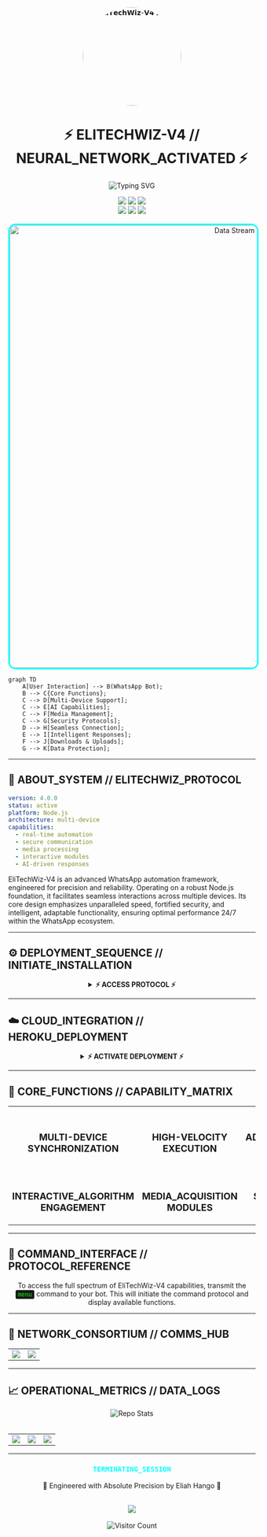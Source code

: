 <div align="center">

<img width="200" src="https://files.catbox.moe/vxxv26.jpeg" alt="𝗘𝗹𝗶𝗧𝗲𝗰𝗵𝗪𝗶𝘇-𝗩𝟰 Logo" style="border-radius: 50%;"/>

# ⚡ ELITECHWIZ-V4 // NEURAL_NETWORK_ACTIVATED ⚡
  
<p align="center">
  <img src="https://readme-typing-svg.demolab.com?font=Orbitron&size=25&pause=1000&color=00FFFF&center=true&vCenter=true&random=false&width=600&lines=SYNCHRONIZING_WITH_WHATSAPP_MATRIX;DEPLOYING_AUTONOMOUS_OPERATIONS;ACCESS_LEVEL:ADMINISTRATOR" alt="Typing SVG" />
</p>

<div align="center">
  <img src="https://img.shields.io/badge/VERSION-4.0.0-black?style=for-the-badge&logo=none" />
  <img src="https://img.shields.io/badge/FRAMEWORK-NODE.JS-blue?style=for-the-badge&logo=node.js" />
  <img src="https://img.shields.io/badge/STATUS-ONLINE_//_SECURE-green?style=for-the-badge&logo=checkmarx" />
  <br>
  <img src="https://img.shields.io/github/license/Eliahhango/EliTechWiz-V4?style=for-the-badge&logo=gitl&color=red" />
  <img src="https://img.shields.io/github/stars/Eliahhango/EliTechWiz-V4?style=for-the-badge&logo=github&color=gold" />
  <img src="https://img.shields.io/github/forks/Eliahhango/EliTechWiz-V4?style=for-the-badge&logo=github&color=silver" />
</div>

<br>

<img width="900" height="auto" src="https://files.catbox.moe/vxxv26.jpeg" alt="Data Stream" style="border-radius: 15px; border: 3px solid #00FFFF;"/>

</div>

```mermaid
graph TD
    A[User Interaction] --> B(WhatsApp Bot);
    B --> C{Core Functions};
    C --> D[Multi-Device Support];
    C --> E[AI Capabilities];
    C --> F[Media Management];
    C --> G[Security Protocols];
    D --> H[Seamless Connection];
    E --> I[Intelligent Responses];
    F --> J[Downloads & Uploads];
    G --> K[Data Protection];
```

---

## 💠 ABOUT_SYSTEM // ELITECHWIZ_PROTOCOL

```yaml
version: 4.0.0
status: active
platform: Node.js
architecture: multi-device
capabilities:
  - real-time automation
  - secure communication
  - media processing
  - interactive modules
  - AI-driven responses
```

EliTechWiz-V4 is an advanced WhatsApp automation framework, engineered for precision and reliability. Operating on a robust Node.js foundation, it facilitates seamless interactions across multiple devices. Its core design emphasizes unparalleled speed, fortified security, and intelligent, adaptable functionality, ensuring optimal performance 24/7 within the WhatsApp ecosystem.

---

## ⚙️ DEPLOYMENT_SEQUENCE // INITIATE_INSTALLATION

<div align="center">
  <details>
    <summary><b>⚡️ ACCESS PROTOCOL ⚡️</b></summary>
    <br>
    <table>
      <tr>
        <th>PHASE</th>
        <th>OPERATION</th>
        <th>ACCESS_POINT</th>
      </tr>
      <tr>
        <td><code style="color: #00FF00;">01</code></td>
        <td><b>FORK_REPOSITORY</b></td>
        <td>
          <a href="https://github.com/Eliahhango/EliTechWiz-V4/fork">
            <img src="https://img.shields.io/badge/INITIATE_FORK-black?style=for-the-badge&logo=github" width="150px">
          </a>
        </td>
      </tr>
      <tr>
        <td><code style="color: #00FF00;">02</code></td>
        <td><b>GENERATE_PAIRING_CODE</b></td>
        <td>
          <a href="https://pairingsite-a5bc23ed8b1e.herokuapp.com/pair">
            <img src="https://img.shields.io/badge/RETRIEVE_CODE-blue?style=for-the-badge&logo=whatsapp" width="150px">
          </a>
        </td>
      </tr>
      <tr>
        <td><code style="color: #00FF00;">03</code></td>
        <td><b>SCAN_MATRIX_FOR_CONNECTION</b></td>
        <td>
          <a href="https://pairingsite-a5bc23ed8b1e.herokuapp.com/eliahqr">
            <img src="https://img.shields.io/badge/SCAN_QR-purple?style=for-the-badge&logo=qrcode" width="150px">
          </a>
        </td>
      </tr>
    </table>
  </details>
</div>

---

## ☁️ CLOUD_INTEGRATION // HEROKU_DEPLOYMENT

<div align="center">
  <details>
    <summary><b>⚡️ ACTIVATE DEPLOYMENT ⚡️</b></summary>
    <br>
    <table align="center">
      <tr>
        <td>
          <a href="https://signup.heroku.com">
            <img src="https://img.shields.io/badge/🔰_ESTABLISH_HEROKU_ACCESS-purple?style=for-the-badge&logo=heroku" width="300px">
          </a>
        </td>
        <td>
          <a href="https://dashboard.heroku.com/new?template=https://github.com/Eliahhango/EliTechWiz-V4/tree/main">
            <img src="https://img.shields.io/badge/⚡_ACTIVATE_ON_HEROKU-blue?style=for-the-badge&logo=heroku" width="300px">
          </a>
        </td>
      </tr>
    </table>
  </details>
</div>

---

## 🚀 CORE_FUNCTIONS // CAPABILITY_MATRIX

<div align="center">
  <table>
    <tr>
      <td align="center"><h3><br>MULTI-DEVICE<br>SYNCHRONIZATION</h3></td>
      <td align="center"><h3><br>HIGH-VELOCITY<br>EXECUTION</h3></td>
      <td align="center"><h3><br>ADVANCED_SECURITY<br>PROTOCOL</h3></td>
      <td align="center"><h3><br>CONTINUOUS_OPERATIONAL<br>AVAILABILITY</h3></td>
    </tr>
    <tr>
      <td align="center"><h3><br>INTERACTIVE_ALGORITHM<br>ENGAGEMENT</h3></td>
      <td align="center"><h3><br>MEDIA_ACQUISITION<br>MODULES</h3></td>
      <td align="center"><h3><br>SOCIAL_NETWORK<br>INTERFACE</h3></td>
      <td align="center"><h3><br>INTELLIGENT_AUTOMATION<br>ASSISTANT</h3></td>
    </tr>
  </table>
</div>

---

## 📝 COMMAND_INTERFACE // PROTOCOL_REFERENCE

<div align="center">
  <p>To access the full spectrum of EliTechWiz-V4 capabilities, transmit the <code style="background-color: #1a1a1a; padding: 2px 5px; border-radius: 3px; color: #00FF00;">menu</code> command to your bot. This will initiate the command protocol and display available functions.</p>
</div>

---

## 🤝 NETWORK_CONSORTIUM // COMMS_HUB

<div align="center">
  <table>
    <tr>
      <td>
        <a href="https://whatsapp.com/channel/0029VaeEYF0BvvsZpaTPfL2s">
          <img src="https://img.shields.io/badge/JOIN-WHATSAPP_CHANNEL-2AAB46?style=for-the-badge&logo=whatsapp&logoColor=white">
        </a>
      </td>
      <td>
        <a href="https://www.youtube.com/@eliahhango">
          <img src="https://img.shields.io/badge/SUBSCRIBE-YOUTUBE_CHANNEL-FF0000?style=for-the-badge&logo=youtube&logoColor=white">
        </a>
      </td>
    </tr>
  </table>
</div>

---

## 📈 OPERATIONAL_METRICS // DATA_LOGS

<div align="center">
  <img src="https://github-readme-stats.vercel.app/api/pin/?username=Eliahhango&repo=EliTechWiz-V4&theme=dark&hide_border=true" alt="Repo Stats">
</div>

<br>

<div align="center">
  <table>
    <tr>
      <td>
        <img src="https://img.shields.io/github/last-commit/Eliahhango/EliTechWiz-V4?style=for-the-badge&logo=github&color=blueviolet">
      </td>
      <td>
        <img src="https://img.shields.io/github/issues/Eliahhango/EliTechWiz-V4?style=for-the-badge&logo=github&color=orange">
      </td>
      <td>
        <img src="https://img.shields.io/github/contributors/Eliahhango/EliTechWiz-V4?style=for-the-badge&logo=github&color=darkgreen">
      </td>
    </tr>
  </table>
</div>

---

<div align="center">
  <h3><code style="color: #00FFFF;">TERMINATING_SESSION</code></h3>
  <p>💖 Engineered with Absolute Precision by Eliah Hango 💖</p>
  <br>
  <a href="https://github.com/Eliahhango">
    <img src="https://img.shields.io/badge/FOLLOW_OPERATOR-ELIAHHANGO-black?style=for-the-badge&logo=github&logoColor=white">
  </a>
  <br><br>
  <img src="https://profile-counter.glitch.me/EliTechWiz-V4/count.svg" alt="Visitor Count">
</div>
